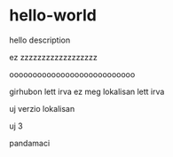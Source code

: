# hello-world
hello description


ez zzzzzzzzzzzzzzzzzz

ooooooooooooooooooooooooooo



girhubon lett irva
ez meg lokalisan lett irva

uj verzio
lokalisan


uj 3


pandamaci
